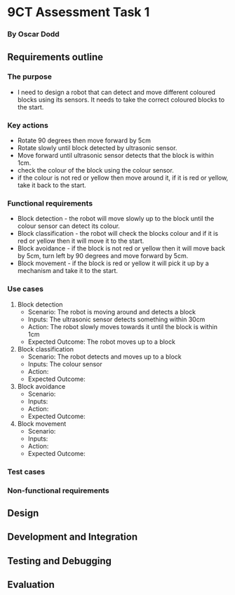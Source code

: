 # 9CT Assessment Task 1
### By Oscar Dodd

## Requirements outline
### The purpose
- I need to design a robot that can detect and move different coloured blocks using its sensors. It needs to take the correct coloured blocks to the start.

### Key actions
- Rotate 90 degrees then move forward by 5cm
- Rotate slowly until block detected by ultrasonic sensor.
- Move forward until ultrasonic sensor detects that the block is within 1cm.
- check the colour of the block using the colour sensor.
- if the colour is not red or yellow then move around it, if it is red or yellow, take it back to the start.

### Functional requirements
- Block detection - the robot will move slowly up to the block until the colour sensor can detect its colour.
- Block classification - the robot will check the blocks colour and if it is red or yellow then it will move it to the start.
- Block avoidance - if the block is not red or yellow then it will move back by 5cm, turn left by 90 degrees and move forward by 5cm.
- Block movement - if the block is red or yellow it will pick it up by a mechanism and take it to the start.

### Use cases
1. Block detection
    - Scenario: The robot is moving around and detects a block
    - Inputs: The ultrasonic sensor detects something within 30cm
    - Action: The robot slowly moves towards it until the block is within 1cm
    - Expected Outcome: The robot moves up to a block
2. Block classification
    - Scenario: The robot detects and moves up to a block
    - Inputs: The colour sensor
    - Action: 
    - Expected Outcome: 
3. Block avoidance
    - Scenario: 
    - Inputs: 
    - Action: 
    - Expected Outcome: 
4. Block movement
    - Scenario: 
    - Inputs: 
    - Action: 
    - Expected Outcome: 

### Test cases

### Non-functional requirements

## Design

## Development and Integration

## Testing and Debugging

## Evaluation